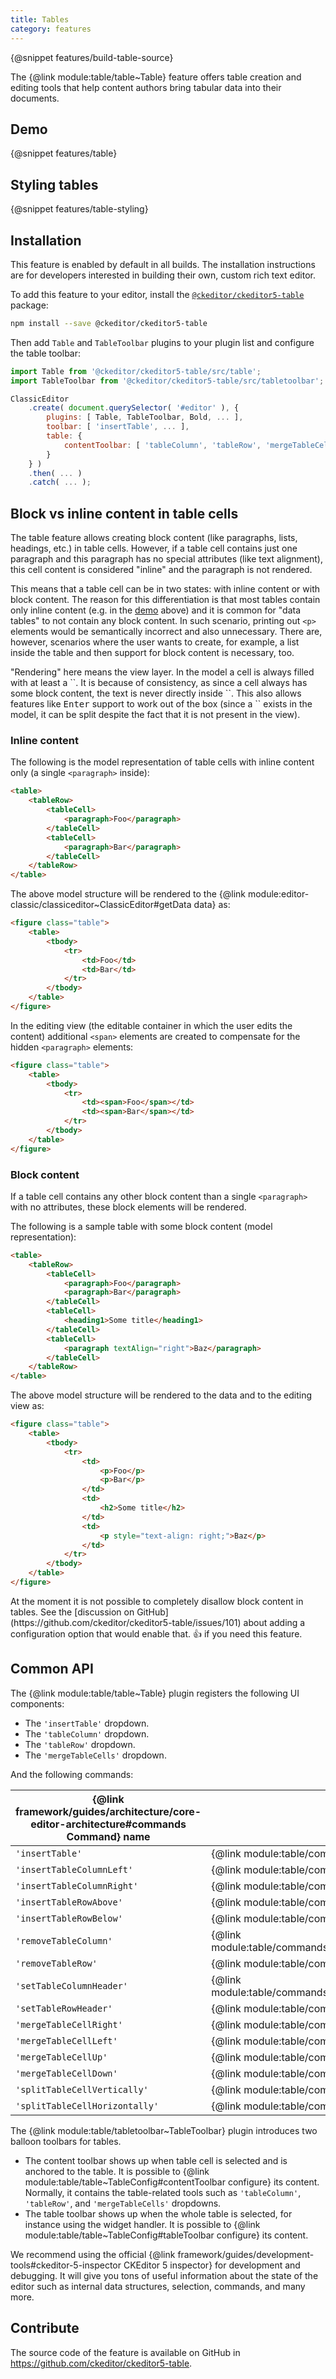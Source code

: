 ```yaml
---
title: Tables
category: features
---
```


{@snippet features/build-table-source}

The {@link module:table/table~Table} feature offers table creation and editing tools that help content authors bring tabular data into their documents.

## Demo

{@snippet features/table}

## Styling tables

{@snippet features/table-styling}

## Installation

<info-box info>
	This feature is enabled by default in all builds. The installation instructions are for developers interested in building their own, custom rich text editor.
</info-box>

To add this feature to your editor, install the [`@ckeditor/ckeditor5-table`](https://www.npmjs.com/package/@ckeditor/ckeditor5-table) package:

```bash
npm install --save @ckeditor/ckeditor5-table
```

Then add `Table` and `TableToolbar` plugins to your plugin list and configure the table toolbar:

```js
import Table from '@ckeditor/ckeditor5-table/src/table';
import TableToolbar from '@ckeditor/ckeditor5-table/src/tabletoolbar';

ClassicEditor
	.create( document.querySelector( '#editor' ), {
		plugins: [ Table, TableToolbar, Bold, ... ],
		toolbar: [ 'insertTable', ... ],
		table: {
			contentToolbar: [ 'tableColumn', 'tableRow', 'mergeTableCells' ]
		}
	} )
	.then( ... )
	.catch( ... );
```

## Block vs inline content in table cells

The table feature allows creating block content (like paragraphs, lists, headings, etc.) in table cells. However, if a table cell contains just one paragraph and this paragraph has no special attributes (like text alignment), this cell content is considered "inline" and the paragraph is not rendered.

This means that a table cell can be in two states: with inline content or with block content. The reason for this differentiation is that most tables contain only inline content (e.g. in the [demo](#demo) above) and it is common for "data tables" to not contain any block content. In such scenario, printing out `<p>` elements would be semantically incorrect and also unnecessary. There are, however, scenarios where the user wants to create, for example, a list inside the table and then support for block content is necessary, too.

<info-box>
	"Rendering" here means the view layer. In the model a cell is always filled with at least a `<paragraph>`. It is because of consistency, as since a cell always has some block content, the text is never directly inside `<tableCell>`. This also allows features like <kbd>Enter</kbd> support to work out of the box (since a `<paragraph>` exists in the model, it can be split despite the fact that it is not present in the view).
</info-box>

### Inline content

The following is the model representation of table cells with inline content only (a single `<paragraph>` inside):

```html
<table>
	<tableRow>
		<tableCell>
			<paragraph>Foo</paragraph>
		</tableCell>
		<tableCell>
			<paragraph>Bar</paragraph>
		</tableCell>
	</tableRow>
</table>
```

The above model structure will be rendered to the {@link module:editor-classic/classiceditor~ClassicEditor#getData data} as:

```html
<figure class="table">
	<table>
		<tbody>
			<tr>
				<td>Foo</td>
				<td>Bar</td>
			</tr>
		</tbody>
	</table>
</figure>
```

In the editing view (the editable container in which the user edits the content) additional `<span>` elements are created to compensate for the hidden `<paragraph>` elements:

```html
<figure class="table">
	<table>
		<tbody>
			<tr>
				<td><span>Foo</span></td>
				<td><span>Bar</span></td>
			</tr>
		</tbody>
	</table>
</figure>
```

### Block content

If a table cell contains any other block content than a single `<paragraph>` with no attributes, these block elements will be rendered.

The following is a sample table with some block content (model representation):

```html
<table>
	<tableRow>
		<tableCell>
			<paragraph>Foo</paragraph>
			<paragraph>Bar</paragraph>
		</tableCell>
		<tableCell>
			<heading1>Some title</heading1>
		</tableCell>
		<tableCell>
			<paragraph textAlign="right">Baz</paragraph>
		</tableCell>
	</tableRow>
</table>
```

The above model structure will be rendered to the data and to the editing view as:

```html
<figure class="table">
	<table>
		<tbody>
			<tr>
				<td>
					<p>Foo</p>
					<p>Bar</p>
				</td>
				<td>
					<h2>Some title</h2>
				</td>
				<td>
					<p style="text-align: right;">Baz</p>
				</td>
			</tr>
		</tbody>
	</table>
</figure>
```

<info-box info>
	At the moment it is not possible to completely disallow block content in tables. See the [discussion on GitHub](https://github.com/ckeditor/ckeditor5-table/issues/101) about adding a configuration option that would enable that. 👍 if you need this feature.
</info-box>

## Common API

The {@link module:table/table~Table} plugin registers the following UI components:

* The `'insertTable'` dropdown.
* The `'tableColumn'` dropdown.
* The `'tableRow'` dropdown.
* The `'mergeTableCells'` dropdown.

And the following commands:

| {@link framework/guides/architecture/core-editor-architecture#commands Command} name | Implemented by |
|----------------------------------|-----------------------------------------------------------------------------|
| `'insertTable'`                  | {@link module:table/commands/inserttablecommand~InsertTableCommand}         |
| `'insertTableColumnLeft'`        | {@link module:table/commands/insertcolumncommand~InsertColumnCommand}       |
| `'insertTableColumnRight'`       | {@link module:table/commands/insertcolumncommand~InsertColumnCommand}       |
| `'insertTableRowAbove'`          | {@link module:table/commands/insertrowcommand~InsertRowCommand}             |
| `'insertTableRowBelow'`          | {@link module:table/commands/insertrowcommand~InsertRowCommand}             |
| `'removeTableColumn'`            | {@link module:table/commands/removecolumncommand~RemoveColumnCommand}       |
| `'removeTableRow'`               | {@link module:table/commands/removerowcommand~RemoveRowCommand}             |
| `'setTableColumnHeader'`         | {@link module:table/commands/setheadercolumncommand~SetHeaderColumnCommand} |
| `'setTableRowHeader'`            | {@link module:table/commands/setheaderrowcommand~SetHeaderRowCommand}       |
| `'mergeTableCellRight'`          | {@link module:table/commands/mergecellcommand~MergeCellCommand}             |
| `'mergeTableCellLeft'`           | {@link module:table/commands/mergecellcommand~MergeCellCommand}             |
| `'mergeTableCellUp'`             | {@link module:table/commands/mergecellcommand~MergeCellCommand}             |
| `'mergeTableCellDown'`           | {@link module:table/commands/mergecellcommand~MergeCellCommand}             |
| `'splitTableCellVertically'`     | {@link module:table/commands/splitcellcommand~SplitCellCommand}             |
| `'splitTableCellHorizontally'`   | {@link module:table/commands/splitcellcommand~SplitCellCommand}             |

The {@link module:table/tabletoolbar~TableToolbar} plugin introduces two balloon toolbars for tables.
* The content toolbar shows up when table cell is selected and is anchored to the table. It is possible to {@link module:table/table~TableConfig#contentToolbar configure} its content. Normally, it contains the table-related tools such as `'tableColumn'`, `'tableRow'`, and `'mergeTableCells'` dropdowns.
* The table toolbar shows up when the whole table is selected, for instance using the widget handler. It is possible to {@link module:table/table~TableConfig#tableToolbar configure} its content.

<info-box>
	We recommend using the official {@link framework/guides/development-tools#ckeditor-5-inspector CKEditor 5 inspector} for development and debugging. It will give you tons of useful information about the state of the editor such as internal data structures, selection, commands, and many more.
</info-box>

## Contribute

The source code of the feature is available on GitHub in https://github.com/ckeditor/ckeditor5-table.

